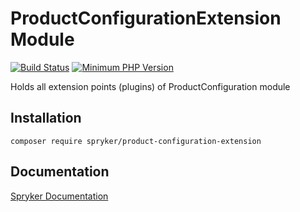 # ProductConfigurationExtension Module
[![Build Status](https://travis-ci.org/spryker/product-configurator-extension.svg)](https://travis-ci.org/spryker/product-configurator-extension)
[![Minimum PHP Version](https://img.shields.io/badge/php-%3E%3D%207.2-8892BF.svg)](https://php.net/)

Holds all extension points (plugins) of ProductConfiguration module

## Installation

```
composer require spryker/product-configuration-extension
```

## Documentation

[Spryker Documentation](https://academy.spryker.com/developing_with_spryker/module_guide/modules.html)
